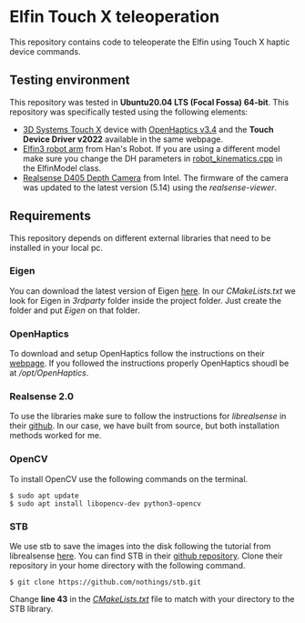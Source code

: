 # Elfin Touch X teleoperation

This repository contains code to teleoperate the Elfin using Touch X haptic device commands.

## Testing environment

This repository was tested in **Ubuntu20.04 LTS (Focal Fossa) 64-bit**.  This repository was specifically tested using the following elements:

- [3D Systems Touch X](https://www.3dsystems.com/haptics-devices/touch-x) device with [OpenHaptics v3.4](https://support.3dsystems.com/s/article/OpenHaptics-for-Linux-Developer-Edition-v34?language=en_US) and the **Touch Device Driver v2022** available in the same webpage.
- [Elfin3 robot arm](https://www.hansrobot.net/elfin) from Han's Robot. If you are using a different model make sure you change the DH parameters in [robot_kinematics.cpp](src/robot_kinematics.cpp) in the ElfinModel class.
- [Realsense D405 Depth Camera](https://www.intelrealsense.com/depth-camera-d405/) from Intel. The firmware of the camera was updated to the latest version (5.14) using the *realsense-viewer*.

## Requirements

This repository depends on different external libraries that need to be installed in your local pc.

### Eigen

You can download the latest version of Eigen [here](https://eigen.tuxfamily.org/index.php?title=Main_Page). In our *CMakeLists.txt* we look for Eigen in *3rdparty* folder inside the project folder. Just create the folder and put *Eigen* on that folder.

### OpenHaptics

To download and setup OpenHaptics follow the instructions on their [webpage](https://support.3dsystems.com/s/article/OpenHaptics-for-Linux-Developer-Edition-v34?language=en_US). If you followed the instructions properly OpenHaptics shoudl be at */opt/OpenHaptics*.

### Realsense 2.0

To use the libraries make sure to follow the instructions for *librealsense* in their [github](https://github.com/IntelRealSense/librealsense/blob/master/doc/distribution_linux.md). In our case, we have built from source, but both installation methods worked for me.

### OpenCV

To install OpenCV use the following commands on the terminal.

```
$ sudo apt update
$ sudo apt install libopencv-dev python3-opencv
```

### STB

We use stb to save the images into the disk following the tutorial from librealsense [here](https://github.com/IntelRealSense/librealsense/tree/master/examples/save-to-disk). You can find STB in their [github repository](https://github.com/nothings/stb). Clone their repository in your home directory with the following command.

```
$ git clone https://github.com/nothings/stb.git
```

Change **line 43** in the *[CMakeLists.txt](CMakeLists.txt)* file to match with your directory to the STB library.